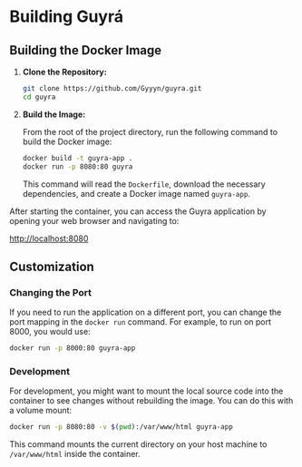 # Building Guyrá

## Building the Docker Image

1. **Clone the Repository:**

    ```bash
    git clone https://github.com/Gyyyn/guyra.git
    cd guyra
    ```

2. **Build the Image:**

    From the root of the project directory, run the following command to build the Docker image:

    ```bash
    docker build -t guyra-app .
    docker run -p 8080:80 guyra
    ```

    This command will read the `Dockerfile`, download the necessary dependencies, and create a Docker image named `guyra-app`.

After starting the container, you can access the Guyra application by opening your web browser and navigating to:

[http://localhost:8080](http://localhost:8080)

## Customization

### Changing the Port

If you need to run the application on a different port, you can change the port mapping in the `docker run` command. For example, to run on port 8000, you would use:

```bash
docker run -p 8000:80 guyra-app
```

### Development

For development, you might want to mount the local source code into the container to see changes without rebuilding the image. You can do this with a volume mount:

```bash
docker run -p 8080:80 -v $(pwd):/var/www/html guyra-app
```

This command mounts the current directory on your host machine to `/var/www/html` inside the container.
